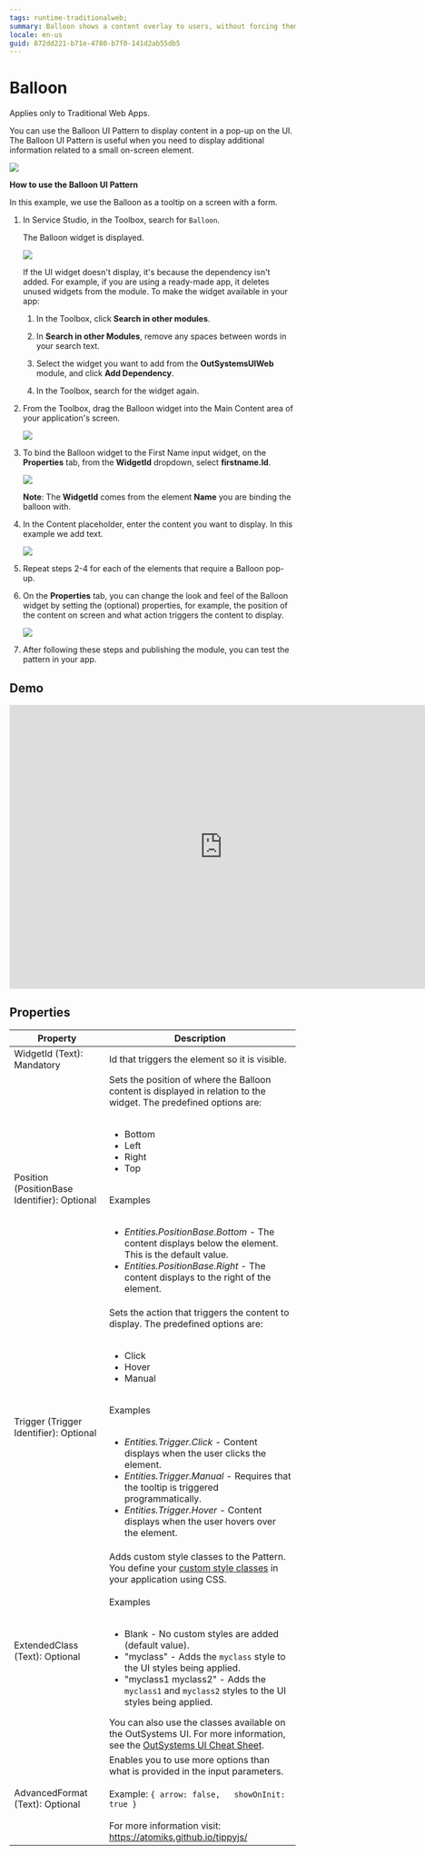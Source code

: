 ```yaml
---
tags: runtime-traditionalweb; 
summary: Balloon shows a content overlay to users, without forcing them to lose the UI context.
locale: en-us
guid: 872dd221-b71e-4780-b7f0-141d2ab55db5
---
```


# Balloon

<div class="info" markdown="1">

Applies only to Traditional Web Apps.

</div>

You can use the Balloon UI Pattern to display content in a pop-up on the UI. The Balloon UI Pattern is useful when you need to display additional information related to a small on-screen element.

![](<images/balloon-image-6.png>)

**How to use the Balloon UI Pattern**

In this example, we use the Balloon as a tooltip on a screen with a form.

1. In Service Studio, in the Toolbox, search for `Balloon`.

    The Balloon widget is displayed.

    ![](<images/balloon-image-3.png>)

    If the UI widget doesn't display, it's because the dependency isn't added. For example, if you are using a ready-made app, it deletes unused widgets from the module. To make the widget available in your app:

    1. In the Toolbox, click **Search in other modules**.

    1. In **Search in other Modules**, remove any spaces between words in your search text.
    
    1. Select the widget you want to add from the **OutSystemsUIWeb** module, and click **Add Dependency**. 
    
    1. In the Toolbox, search for the widget again.

1. From the Toolbox, drag the Balloon widget into the Main Content area of your application's screen.

    ![](<images/balloon-image-7.png>)

1. To bind the Balloon widget to the First Name input widget, on the **Properties** tab, from the **WidgetId** dropdown, select **firstname.Id**.

    ![](<images/balloon-image-8.png>)

    **Note**: The **WidgetId** comes from the element **Name** you are binding the balloon with.

1. In the Content placeholder, enter the content you want to display. In this example we add text.

    ![](<images/balloon-image-9.png>)

1. Repeat steps 2-4 for each of the elements that require a Balloon pop-up.

1. On the **Properties** tab, you can change the look and feel of the Balloon widget by setting the (optional) properties, for example, the position of the content on screen and what action triggers the content to display.

    ![](<images/balloon-image-10.png>)

1. After following these steps and publishing the module, you can test the pattern in your app. 

## Demo

<iframe width="750" height="500" src="https://www.youtube.com/embed/FYTapAjZPj8" frameborder="0" allow="accelerometer; autoplay; encrypted-media; gyroscope; picture-in-picture" allowfullscreen="allowfullscreen"></iframe>

## Properties

| **Property** |  **Description** | 
|---|---|
| WidgetId (Text): Mandatory | Id that triggers the element so it is visible. |
| Position (PositionBase Identifier): Optional | Sets the position of where the Balloon content is displayed in relation to the widget. The predefined options are:<br/><br/><ul><li>Bottom</li><li>Left</li><li>Right</li><li>Top</li></ul><br/>Examples<br/><br/><ul><li>_Entities.PositionBase.Bottom_ - The content displays below the element. This is the default value.</li><li>_Entities.PositionBase.Right_ - The content displays to the right of the element.</li></ul> |
| Trigger (Trigger Identifier): Optional | Sets the action that triggers the content to display. The predefined options are:<br/><br/><ul><li>Click</li><li>Hover</li><li>Manual</li></ul><br/>Examples<br/><br/><ul><li>_Entities.Trigger.Click_ - Content displays when the user clicks the element.</li><li>_Entities.Trigger.Manual_ - Requires that the tooltip is triggered programmatically. </li><li>_Entities.Trigger.Hover_ - Content displays when the user hovers over the element. </li></ul> | 
| ExtendedClass (Text): Optional | Adds custom style classes to the Pattern. You define your [custom style classes](../../../../../../develop/ui/look-feel/css.md) in your application using CSS.<br/><br/>Examples<br/><br/><ul><li>Blank - No custom styles are added (default value).</li><li>"myclass" - Adds the ``myclass`` style to the UI styles being applied.</li><li>"myclass1 myclass2" - Adds the ``myclass1`` and ``myclass2`` styles to the UI styles being applied. </li></ul>You can also use the classes available on the OutSystems UI. For more information, see the [OutSystems UI Cheat Sheet](https://outsystemsui.outsystems.com/OutSystemsUIWebsite/CheatSheet).|
| AdvancedFormat (Text): Optional  |  Enables you to use more options than what is provided in the input parameters. <br/><br/>Example: `{ arrow: false,   showOnInit: true }`<br/><br/>For more information visit: <https://atomiks.github.io/tippyjs/> |
